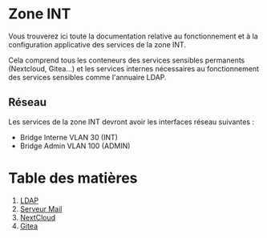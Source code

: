 # Zone INT
Vous trouverez ici toute la documentation relative au fonctionnement et à la configuration applicative des services de la zone INT.

Cela comprend tous les conteneurs des services sensibles permanents (Nextcloud, Gitea...) et les services internes nécessaires au fonctionnement des services sensibles comme l'annuaire LDAP.

## Réseau
Les services de la zone INT devront avoir les interfaces réseau suivantes :
- Bridge Interne VLAN 30 (INT)
- Bridge Admin VLAN 100 (ADMIN)

# Table des matières
1. [LDAP](ldap.md)
2. [Serveur Mail](mail.md)
3. [NextCloud](nextcloud.md)
4. [Gitea](gitea.md)
